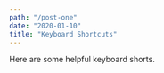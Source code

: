 ```yaml
---
path: "/post-one"
date: "2020-01-10"
title: "Keyboard Shortcuts"
---
```


Here are some helpful keyboard shorts.